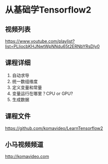 从基础学Tensorflow2
==================

## 视频列表

https://www.youtube.com/playlist?list=PLliocbKHJNwtWpNNdu65t2ERNbYRsDly0

## 课程详细

01. 自动求导
02. 统一数组维度
03. 定义变量和常量
04. 变量运行在哪里？CPU or GPU?
05. 生成数据

## 课程文件

https://github.com/komavideo/LearnTensorflow2

## 小马视频频道

http://komavideo.com
